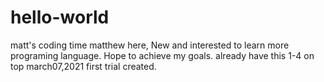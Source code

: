 # hello-world
matt's coding time
matthew here, New and interested to learn more programing language.
Hope to achieve my goals.
already have this 1-4 on top march07,2021 first trial created.

